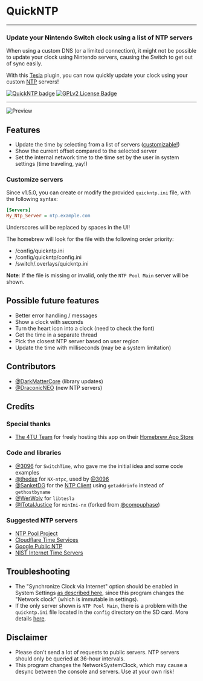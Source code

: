 # QuickNTP

---

### Update your Nintendo Switch clock using a list of NTP servers

When using a custom DNS (or a limited connection), it might not be possible to update your clock using Nintendo servers, causing the Switch to get out of sync easily.

With this [Tesla](https://github.com/WerWolv/libtesla) plugin, you can now quickly update your clock using your custom [NTP](https://en.wikipedia.org/wiki/Network_Time_Protocol) servers!

[![QuickNTP badge][version-badge]][changelog] [![GPLv2 License Badge][license-badge]][license]

---

![Preview](https://github.com/user-attachments/assets/0218a5e6-92be-44ed-9de1-af400927a493)

## Features

- Update the time by selecting from a list of servers ([customizable!](#customize-servers))
- Show the current offset compared to the selected server
- Set the internal network time to the time set by the user in system settings (time traveling, yay!)

### Customize servers

Since v1.5.0, you can create or modify the provided `quickntp.ini` file, with the following syntax:

```ini
[Servers]
My_Ntp_Server = ntp.example.com
```

Underscores will be replaced by spaces in the UI!

The homebrew will look for the file with the following order priority:
- /config/quickntp.ini
- /config/quickntp/config.ini
- /switch/.overlays/quickntp.ini

**Note**: If the file is missing or invalid, only the `NTP Pool Main` server will be shown.

## Possible future features

- Better error handling / messages
- Show a clock with seconds
- Turn the heart icon into a clock (need to check the font)
- Get the time in a separate thread
- Pick the closest NTP server based on user region
- Update the time with milliseconds (may be a system limitation)

## Contributors

- [@DarkMatterCore](https://github.com/DarkMatterCore) (library updates)
- [@DraconicNEO](https://github.com/DraconicNEO) (new NTP servers)

## Credits

### Special thanks

- [The 4TU Team](https://github.com/fortheusers) for freely hosting this app on their [Homebrew App Store](https://hb-app.store/)

### Code and libraries

- [@3096](https://github.com/3096) for `SwitchTime`, who gave me the initial idea and some code examples
- [@thedax](https://github.com/thedax) for `NX-ntpc`, used by [@3096](https://github.com/3096)
- [@SanketDG](https://github.com/SanketDG) for the [NTP Client](https://github.com/SanketDG/c-projects/blob/master/ntp-client.c) using `getaddrinfo` instead of `gethostbyname`
- [@WerWolv](https://github.com/WerWolv) for `libtesla`
- [@ITotalJustice](https://github.com/ITotalJustice) for `minIni-nx` (forked from [@compuphase](https://github.com/compuphase))

### Suggested NTP servers

- [NTP Pool Project](https://www.ntppool.org)
- [Cloudflare Time Services](https://www.cloudflare.com/time/)
- [Google Public NTP](https://developers.google.com/time)
- [NIST Internet Time Servers](https://tf.nist.gov/tf-cgi/servers.cgi)

## Troubleshooting

- The "Synchronize Clock via Internet" option should be enabled in System Settings [as described here](https://en-americas-support.nintendo.com/app/answers/detail/a_id/22557/p/989/c/188), since this program changes the "Network clock" (which is immutable in settings).
- If the only server shown is `NTP Pool Main`, there is a problem with the `quickntp.ini` file located in the `config` directory on the SD card. More details [here](#customize-servers).

## Disclaimer

- Please don't send a lot of requests to public servers. NTP servers should only be queried at 36-hour intervals.
- This program changes the NetworkSystemClock, which may cause a desync between the console and servers. Use at your own risk!

[version-badge]: https://img.shields.io/github/v/release/nedex/QuickNTP
[changelog]: ./CHANGELOG.md
[license-badge]: https://img.shields.io/github/license/nedex/QuickNTP
[license]: ./LICENSE
